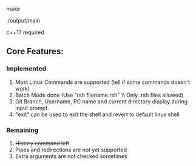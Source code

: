 make

./output/main

c++17 required

<h2>Core Features:</h2>

<h3>Implemented</h3>
 <ol>
   <li>Most Linux Commands are supported (tell if some commands doesn't work)</li>
   <li>Batch Mode done (Use "rsh filename.rsh" \\ Only .rsh files allowed)</li>
   <li>Git Branch, Username, PC name and current directory display during input prompt.</li>
 <li>"exit" can be used to exit the shell and revert to default linux shell</li>
 </ol>
 
 <h3>Remaining</h3>
  <ol>
   <li><s>History command left</s></li>
   <li>Pipes and redirections are not yet supported</li>
   <li>Extra arguments are not checked sometimes</li>
  </ol>